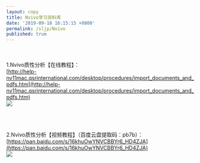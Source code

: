 ```yaml
---
layout: copy
title: Nvivo学习资料库
date: '2019-09-18 16:15:15 +0800'
permalink: /sljp/Nvivo
published: true
---
```



<br><br>
1.Nvivo质性分析【在线教程】：<br>
[http://help-nv11mac.qsrinternational.com/desktop/procedures/import_documents_and_pdfs.htm](http://help-nv11mac.qsrinternational.com/desktop/procedures/import_documents_and_pdfs.htm)
<br>
![]({{site.baseurl}}/http://lvxiong7zg.ufile.ucloud.com.cn/Nvivo质性分析在线目录.png?UCloudPublicKey=zH1tXB1v72BYQh4Sf6Ie7SyRwfNpA2MqTDXq7e6X&Signature=KlFLMxVZ07%2FpE%2Fs%2FTLiDKHIcB00%3D&Expires=1568796891)

<br><br><br>
2.Nvivo质性分析【视频教程】（百度云盘提取码：pb7b）：<br>
[https://pan.baidu.com/s/16khuOwYNVCBBYr6_HD4ZJA](https://pan.baidu.com/s/16khuOwYNVCBBYr6_HD4ZJA)
<br>
![]({{site.baseurl}}/http://lvxiong7zg.ufile.ucloud.com.cn/Nvivo质性分析知识目录.png?UCloudPublicKey=zH1tXB1v72BYQh4Sf6Ie7SyRwfNpA2MqTDXq7e6X&Signature=X0FZtOLQvg01zmedFGgcxiTaQmw%3D&Expires=1568796994)


